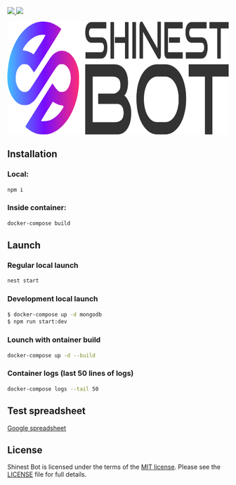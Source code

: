 <p align="left">
  <a href="https://nestjs.com">
    <img src="https://img.shields.io/badge/Nest.js-gray.svg?logo=nestjs&colorB=FF0000&style=for-the-badge"/>
  </a>
  <a href="https://www.mongodb.com">
    <img src="https://img.shields.io/badge/Mongo_Db-gray.svg?logo=mongodb&colorB=133330&style=for-the-badge"/>
  </a>
</p>

<p align="center">
  <img src="./documentation/images/logo.svg" width="512" height="256" alt="Shinest bot Logo" />
</p>

## Installation

### Local:
```bash
npm i
```

### Inside container:
```bash
docker-compose build
```

## Launch

### Regular local launch
```bash
nest start
```

### Development local launch
```bash
$ docker-compose up -d mongodb
$ npm run start:dev
```

### Lounch with ontainer build
```bash
docker-compose up -d --build
```

### Container logs (last 50 lines of logs)
```bash
docker-compose logs --tail 50
```

## Test spreadsheet
[Google spreadsheet](https://docs.google.com/spreadsheets/d/1YLjE5g7Xa6GiV3F0q7Q6jFMZbFbOULrppV338E7_wiA/)

## License

Shinest Bot is licensed under the terms of the [MIT license](LICENSE.md). Please see the [LICENSE](LICENSE.md) file for full details.